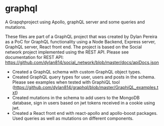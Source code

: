 # graphql
A Grapqhproject using Apollo, graphQL server and some queries and mutations. 

These files are part of a GraphQL project that was created by Dylan Pereira as a PoC for GraphQL functionality using a Node Backend, Express server, GraphQL server, React front end.  The project is based on the Social network project implemented using the REST API. Please see documentation for REST API:  https://github.com/dylan814/social_network/blob/master/docs/apiDocs.json 


* Created a GraphQL schema with custom GraphQL object types.
* Created GraphQL query types for user, users and posts in the schema.  Please see examples when tested with GraphiQL tool (https://github.com/dylan814/graphql/blob/master/GraphiQL_examples.txt)
* Created mutations in the schema to add users to the MongoDB database, sign in users based on jwt tokens received in a cookie using jwt.
* Created a React front end with react-apollo and apollo-boost packages. Used queries as well as mutations on different components.  
